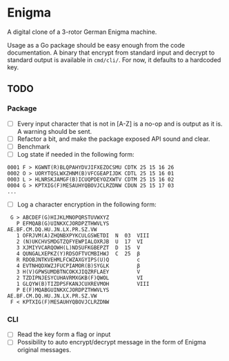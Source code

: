 # Enigma

A digital clone of a 3-rotor German Enigma machine.

Usage as a Go package should be easy enough from the code documentation. A binary that encrypt from
standard input and decrypt to standard output is available in `cmd/cli/`. For now, it defaults to a
hardcoded key.

## TODO

### Package

- [ ] Every input character that is not in [A-Z] is a no-op and is output as it is. A warning should be sent.
- [ ] Refactor a bit, and make the package exposed API sound and clear.
- [ ] Benchmark
- [ ] Log state if needed in the following form:

```text
0001 F > KGWNT(R)BLQPAHYDVJIFXEZOCSMU CDTK 25 15 16 26
0002 O > UORYTQSLWXZHNM(B)VFCGEAPIJDK CDTL 25 15 16 01
0003 L > HLNRSKJAMGF(B)ICUQPDEYOZXWTV CDTM 25 15 16 02
0004 G > KPTXIG(F)MESAUHYQBOVJCLRZDNW CDUN 25 15 17 03
...
```

- [ ] Log a character encryption in the following form:

```text
 G > ABCDEF(G)HIJKLMNOPQRSTUVWXYZ
   P EFMQAB(G)UINKXCJORDPZTHWVLYS         AE.BF.CM.DQ.HU.JN.LX.PR.SZ.VW
   1 OFRJVM(A)ZHQNBXPYKCULGSWETDI  N  03  VIII
   2 (N)UKCHVSMDGTZQFYEWPIALOXRJB  U  17  VI
   3 XJMIYVCARQOWH(L)NDSUFKGBEPZT  D  15  V
   4 QUNGALXEPKZ(Y)RDSOFTVCMBIHWJ  C  25  β
   R RDOBJNTKVEHMLFCWZAXGYIPS(U)Q         c
   4 EVTNHQDXWZJFUCPIAMOR(B)SYGLK         β
   3 H(V)GPWSUMDBTNCOKXJIQZRFLAEY         V
   2 TZDIPNJESYCUHAVRMXGKB(F)QWOL         VI
   1 GLQYW(B)TIZDPSFKANJCUXREVMOH         VIII
   P E(F)MQABGUINKXCJORDPZTHWVLYS         AE.BF.CM.DQ.HU.JN.LX.PR.SZ.VW
 F < KPTXIG(F)MESAUHYQBOVJCLRZDNW
```

### CLI

- [ ] Read the key form a flag or input
- [ ] Possibility to auto encrypt/decrypt message in the form of Enigma original messages.
